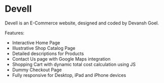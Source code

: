 # Devell
 
Devell is an E-Commerce website, designed and coded by Devansh Goel.

Features:

- Interactive Home Page
- Illustrative Shop Catalog Page
- Detailed descriptions for Products
- Contact Us page with Google Maps integration
- Shopping Cart with dynamic total cost calculation using JS
- Dummy Checkout Page
- Fully responsive for Desktop, iPad and iPhone devices

